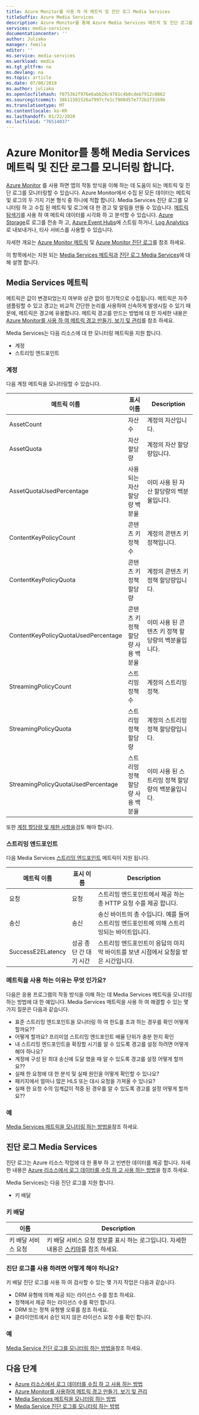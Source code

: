 ```yaml
---
title: Azure Monitor를 사용 하 여 메트릭 및 진단 로그 Media Services
titleSuffix: Azure Media Services
description: Azure Monitor를 통해 Azure Media Services 메트릭 및 진단 로그를 모니터링 하는 방법에 대해 알아봅니다.
services: media-services
documentationcenter: ''
author: Juliako
manager: femila
editor: ''
ms.service: media-services
ms.workload: media
ms.tgt_pltfrm: na
ms.devlang: na
ms.topic: article
ms.date: 07/08/2019
ms.author: juliako
ms.openlocfilehash: f075362f976e6abb26c9781c4b0cdeb7912c0862
ms.sourcegitcommit: 38b11501526a7997cfe1c7980d57e772b1f3169b
ms.translationtype: MT
ms.contentlocale: ko-KR
ms.lasthandoff: 01/22/2020
ms.locfileid: "76514037"
---
```

# <a name="monitor-media-services-metrics-and-diagnostic-logs-via-azure-monitor"></a>Azure Monitor를 통해 Media Services 메트릭 및 진단 로그를 모니터링 합니다.

[Azure Monitor](../../azure-monitor/overview.md) 를 사용 하면 앱의 작동 방식을 이해 하는 데 도움이 되는 메트릭 및 진단 로그를 모니터링할 수 있습니다. Azure Monitor에서 수집 된 모든 데이터는 메트릭 및 로그의 두 가지 기본 형식 중 하나에 적합 합니다. Media Services 진단 로그를 모니터링 하 고 수집 된 메트릭 및 로그에 대 한 경고 및 알림을 만들 수 있습니다. [메트릭 탐색기](../../azure-monitor/platform/metrics-getting-started.md)를 사용 하 여 메트릭 데이터를 시각화 하 고 분석할 수 있습니다. [Azure Storage](https://azure.microsoft.com/services/storage/)로 로그를 전송 하 고, [Azure Event Hubs](https://azure.microsoft.com/services/event-hubs/)에 스트림 하거나, [Log Analytics](https://azure.microsoft.com/services/log-analytics/)로 내보내거나, 타사 서비스를 사용할 수 있습니다.

자세한 개요는 [Azure Monitor 메트릭](../../azure-monitor/platform/data-platform.md) 및 [Azure Monitor 진단 로그](../../azure-monitor/platform/platform-logs-overview.md)를 참조 하세요.

이 항목에서는 지원 되는 [Media Services 메트릭과](#media-services-metrics) [진단 로그 Media Services](#media-services-diagnostic-logs)에 대해 설명 합니다.

## <a name="media-services-metrics"></a>Media Services 메트릭

메트릭은 값이 변경되었는지 여부와 상관 없이 정기적으로 수집됩니다. 메트릭은 자주 샘플링할 수 있고 경고는 비교적 간단한 논리를 사용하여 신속하게 발생시킬 수 있기 때문에, 메트릭은 경고에 유용합니다. 메트릭 경고를 만드는 방법에 대 한 자세한 내용은 [Azure Monitor를 사용 하 여 메트릭 경고 만들기, 보기 및 관리](../../azure-monitor/platform/alerts-metric.md)를 참조 하세요.

Media Services는 다음 리소스에 대 한 모니터링 메트릭을 지원 합니다.

* 계정
* 스트리밍 엔드포인트

### <a name="account"></a>계정

다음 계정 메트릭을 모니터링할 수 있습니다.

|메트릭 이름|표시 이름|Description|
|---|---|---|
|AssetCount|자산 수|계정의 자산입니다.|
|AssetQuota|자산 할당량|계정의 자산 할당량입니다.|
|AssetQuotaUsedPercentage|사용 되는 자산 할당량 백분율|이미 사용 된 자산 할당량의 백분율입니다.|
|ContentKeyPolicyCount|콘텐츠 키 정책 수|계정의 콘텐츠 키 정책입니다.|
|ContentKeyPolicyQuota|콘텐츠 키 정책 할당량|계정의 콘텐츠 키 정책 할당량입니다.|
|ContentKeyPolicyQuotaUsedPercentage|콘텐츠 키 정책 할당량 사용 백분율|이미 사용 된 콘텐츠 키 정책 할당량의 백분율입니다.|
|StreamingPolicyCount|스트리밍 정책 수|계정의 스트리밍 정책.|
|StreamingPolicyQuota|스트리밍 정책 할당량|계정의 스트리밍 정책 할당량입니다.|
|StreamingPolicyQuotaUsedPercentage|스트리밍 정책 할당량 사용 백분율|이미 사용 된 스트리밍 정책 할당량의 백분율입니다.|

또한 [계정 할당량 및 제한 사항을](limits-quotas-constraints.md)검토 해야 합니다.

### <a name="streaming-endpoint"></a>스트리밍 엔드포인트

다음 Media Services [스트리밍 엔드포인트](https://docs.microsoft.com/rest/api/media/streamingendpoints) 메트릭이 지원 됩니다.

|메트릭 이름|표시 이름|Description|
|---|---|---|
|요청|요청|스트리밍 엔드포인트에서 제공 하는 총 HTTP 요청 수를 제공 합니다.|
|송신|송신|송신 바이트의 총 수입니다. 예를 들어 스트리밍 엔드포인트에 의해 스트리밍되는 바이트입니다.|
|SuccessE2ELatency|성공 종단 간 대기 시간|스트리밍 엔드포인트이 응답의 마지막 바이트를 보낸 시점에서 요청을 받은 시간입니다.|

### <a name="why-would-i-want-to-use-metrics"></a>메트릭을 사용 하는 이유는 무엇 인가요?

다음은 응용 프로그램의 작동 방식을 이해 하는 데 Media Services 메트릭을 모니터링 하는 방법에 대 한 예입니다. Media Services 메트릭을 사용 하 여 해결할 수 있는 몇 가지 질문은 다음과 같습니다.

* 표준 스트리밍 엔드포인트을 모니터링 하 여 한도를 초과 하는 경우를 확인 어떻게 할까요??
* 어떻게 할까요? 프리미엄 스트리밍 엔드포인트 배율 단위가 충분 한지 확인
* 내 스트리밍 엔드포인트을 확장할 시기를 알 수 있도록 경고를 설정 하려면 어떻게 해야 하나요?
* 계정에 구성 된 최대 송신에 도달 했을 때 알 수 있도록 경고를 설정 어떻게 할까요??
* 실패 한 요청에 대 한 분석 및 실패 원인을 어떻게 확인할 수 있나요?
* 패키지에서 얼마나 많은 HLS 또는 대시 요청을 가져올 수 있나요?
* 실패 한 요청 수의 임계값이 적중 된 경우를 알 수 있도록 경고를 설정 어떻게 할까요??

### <a name="example"></a>예

[Media Services 메트릭을 모니터링 하는 방법을](media-services-metrics-howto.md)참조 하세요.

## <a name="media-services-diagnostic-logs"></a>진단 로그 Media Services

진단 로그는 Azure 리소스 작업에 대 한 풍부 하 고 빈번한 데이터를 제공 합니다. 자세한 내용은 [Azure 리소스에서 로그 데이터를 수집 하 고 사용 하는 방법](../../azure-monitor/platform/platform-logs-overview.md)을 참조 하세요.

Media Services는 다음 진단 로그를 지원 합니다.

* 키 배달

### <a name="key-delivery"></a>키 배달

|이름|Description|
|---|---|
|키 배달 서비스 요청|키 배달 서비스 요청 정보를 표시 하는 로그입니다. 자세한 내용은 [스키마](media-services-diagnostic-logs-schema.md)를 참조 하세요.|

### <a name="why-would-i-want-to-use-diagnostics-logs"></a>진단 로그를 사용 하려면 어떻게 해야 하나요?

키 배달 진단 로그를 사용 하 여 검사할 수 있는 몇 가지 작업은 다음과 같습니다.

* DRM 유형에 의해 제공 되는 라이선스 수를 참조 하세요.
* 정책에서 제공 하는 라이선스 수를 확인 합니다.
* DRM 또는 정책 유형별 오류를 참조 하세요.
* 클라이언트에서 승인 되지 않은 라이선스 요청 수를 확인 합니다.

### <a name="example"></a>예

[Media Service 진단 로그를 모니터링 하는 방법을](media-services-diagnostic-logs-howto.md)참조 하세요.

## <a name="next-steps"></a>다음 단계

* [Azure 리소스에서 로그 데이터를 수집 하 고 사용 하는 방법](../../azure-monitor/platform/platform-logs-overview.md)
* [Azure Monitor를 사용하여 메트릭 경고 만들기, 보기 및 관리](../../azure-monitor/platform/alerts-metric.md)
* [Media Services 메트릭을 모니터링 하는 방법](media-services-metrics-howto.md)
* [Media Service 진단 로그를 모니터링 하는 방법](media-services-diagnostic-logs-howto.md)
